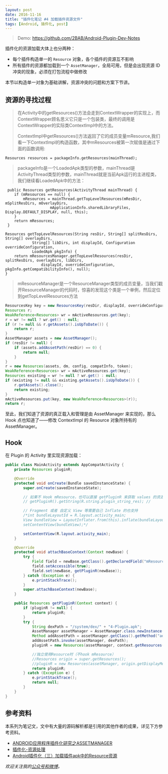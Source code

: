```yaml
---
layout: post
date: 2016-11-16
title: "插件化笔记 #4 加载插件资源文件"
tags: [Android, 插件化, post]
---
```


> Demo: https://github.com/2BAB/Android-Plugin-Dev-Notes

插件化的资源加载大体上也分两种：

- 每个插件构造单一的 `Resource` 对象，各个插件的资源互不影响
- 所有插件的资源都加载到一个 `AssetManager`，全局可用，但是会出现资源 ID 冲突的现象，必须在打包流程中做修改

本节以构造单一对象为基础讲解，资源冲突的问题和方案下节讲。

## 资源的寻找过程

> 在Activity中的getResources()方法会走到ContextWrapper的实现上，而ContextWrapper顾名思义它只是一个包装类，最终的调用是ContextWrapper的实际类ContextImpl中的方法。
>
> ContextImpl中getResources()方法返回了它的成员变量mResource,我们看一下ContextImpl的构造函数，其中mResources被第一次赋值是通过下面的函数调用:

 ```  
 Resources resources = packageInfo.getResources(mainThread);
 ```

<!--more-->

> packageInfo是一个LoadedApk类型的参数，mainThread是ActivityThread类型的参数，mainThread就是当前Apk运行的主进程类，我们继续看LoadedApk中的方法：

```
 public Resources getResources(ActivityThread mainThread) {
    if (mResources == null) {
        mResources = mainThread.getTopLevelResources(mResDir, mSplitResDirs, mOverlayDirs,
                    mApplicationInfo.sharedLibraryFiles, Display.DEFAULT_DISPLAY, null, this);
    }
    return mResources;
 }
```


```
Resources getTopLevelResources(String resDir, String[] splitResDirs, String[] overlayDirs,
            String[] libDirs, int displayId, Configuration overrideConfiguration,
            LoadedApk pkgInfo) {
    return mResourcesManager.getTopLevelResources(resDir, splitResDirs, overlayDirs, libDirs,
                displayId, overrideConfiguration, pkgInfo.getCompatibilityInfo(), null);
}
```

> mResourceManager是一个ResourceManager类型的成员变量，当我们戳开ResourceManager的代码时，惊喜的发现这个类是一个单例，然后定位到getTopLevelResources方法

``` java
ResourcesKey key = new ResourcesKey(resDir, displayId, overrideConfiguration, scale, token);
Resources r;
WeakReference<Resources> wr = mActiveResources.get(key);
r = wr != null ? wr.get() : null;
if (r != null && r.getAssets().isUpToDate()) {
    return r;
}
AssetManager assets = new AssetManager();
if (resDir != null) {
    if (assets.addAssetPath(resDir) == 0) {
        return null;
    }
}
r = new Resources(assets, dm, config, compatInfo, token);
WeakReference<Resources> wr = mActiveResources.get(key);
Resources existing = wr != null ? wr.get() : null;
if (existing != null && existing.getAssets().isUpToDate()) {
    r.getAssets().close();
    return existing;
}
mActiveResources.put(key, new WeakReference<Resources>(r));
return r;
```

至此，我们知道了资源的真正载入和管理是由 AssetManager 来实现的，那么 Hook 点也知道了——修改 ContextImpl 的 Resource 对象所持有的 AssetManager。

## Hook

在 Plugin 的 Activity 里实现资源加载：

``` java
public class MainActivity extends AppCompatActivity {
    private Resources pluginR;

    @Override
    protected void onCreate(Bundle savedInstanceState) {
        super.onCreate(savedInstanceState);

        // 如果不 Hook mResource，也可以直接 getPluginR 来获取 values 的资源，但是无法装载 Layout
        // getPluginR().getString(R.string.plugin_string_res); //

        // Fragment 或者 自定义 View 等需要自己 Inflate 的也支持
        /*int bundleLayoutId = R.layout.activity_main;
        View bundleView = LayoutInflater.from(this).inflate(bundleLayoutId, null);
        setContentView(bundleView);*/

        setContentView(R.layout.activity_main);
    }

    @Override
    protected void attachBaseContext(Context newBase) {
        try {
            Field field = newBase.getClass().getDeclaredField("mResources");
            field.setAccessible(true);
            field.set(newBase, getPluginR(newBase));
        } catch (Exception e) {
            e.printStackTrace();
        }
        super.attachBaseContext(newBase);
    }

    public Resources getPluginR(Context context) {
        if (pluginR != null) {
            return pluginR;
        }
        try {
            String dexPath = "/system/dex/" + "4-Plugin.apk";
            AssetManager assetManager = AssetManager.class.newInstance();
            Method addAssetPath = assetManager.getClass().getMethod("addAssetPath", String.class);
            addAssetPath.invoke(assetManager, dexPath);
            pluginR = new Resources(assetManager, context.getResources().getDisplayMetrics(), context.getResources().getConfiguration());

            //独立使用Resource时（不hook mResource）
            //Resources origin = super.getResources();
            //pluginR = new Resources(assetManager, origin.getDisplayMetrics(), origin.getConfiguration());
            return pluginR;
        } catch (Exception e) {
            e.printStackTrace();
            return null;
        }
    }
}
```

## 参考资料

本系列为笔记文，文中有大量的源码解析都是引用的其他作者的成果，详见下方参考资料。

- [ANDROID应用程序插件化研究之ASSETMANAGER](http://www.liuguangli.win/archives/370)
- [插件化-资源处理](http://www.jianshu.com/p/96d5b83ca26c)
- [Android插件化（三）加载插件apk中的Resource资源](http://blog.csdn.net/nupt123456789/article/details/50414175)


*欢迎关注我的[公众号和微博](/about)。*